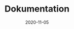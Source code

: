 ---
title: Dokumentation
excerpt: Dokumentation der Entwicklungserfahrung
date: 2020-11-05
icon:
  type: fa
  name: fa-book
color: orange
---